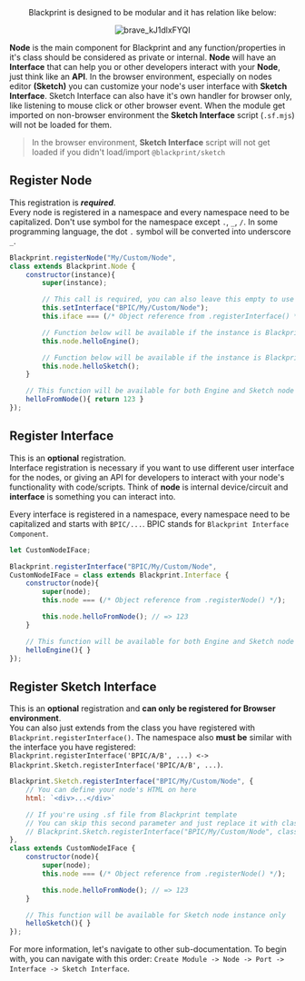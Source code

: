 <center>
Blackprint is designed to be modular and it has relation like below:

![brave_kJ1dlxFYQI](https://user-images.githubusercontent.com/11073373/185061030-a0bd75e0-e665-4462-8bdc-463e1945039b.jpg)
</center>

**Node** is the main component for Blackprint and any function/properties in it's class should be considered as private or internal. **Node** will have an **Interface** that can help you or other developers interact with your **Node**, just think like an **API**. In the browser environment, especially on nodes editor **(Sketch)** you can customize your node's user interface with **Sketch Interface**. Sketch Interface can also have it's own handler for browser only, like listening to mouse click or other browser event. When the module get imported on non-browser environment the **Sketch Interface** script (`.sf.mjs`) will not be loaded for them.

> In the browser environment, **Sketch Interface** script will not get loaded if you didn't load/import `@blackprint/sketch`

## Register Node
This registration is _**required**_.<br>
Every node is registered in a namespace and every namespace need to be capitalized. Don't use symbol for the namespace except `.`, `_`, `/`. In some programming language, the dot `.` symbol will be converted into underscore `_`.

```js
Blackprint.registerNode("My/Custom/Node",
class extends Blackprint.Node {
	constructor(instance){
		super(instance);

		// This call is required, you can also leave this empty to use default interface
		this.setInterface("BPIC/My/Custom/Node");
		this.iface === (/* Object reference from .registerInterface() */);

		// Function below will be available if the instance is Blackprint.Engine or Blackprint.Sketch
		this.node.helloEngine();

		// Function below will be available if the instance is Blackprint.Sketch only
		this.node.helloSketch();
	}

	// This function will be available for both Engine and Sketch node instance
	helloFromNode(){ return 123 }
});
```

## Register Interface
This is an **optional** registration.<br>
Interface registration is necessary if you want to use different user interface for the nodes, or giving an API for developers to interact with your node's functionality with code/scripts. Think of **node** is internal device/circuit and **interface** is something you can interact into.

Every interface is registered in a namespace, every namespace need to be capitalized and starts with `BPIC/...`. BPIC stands for `Blackprint Interface Component`.

```js
let CustomNodeIFace;

Blackprint.registerInterface("BPIC/My/Custom/Node",
CustomNodeIFace = class extends Blackprint.Interface {
	constructor(node){
		super(node);
		this.node === (/* Object reference from .registerNode() */);

		this.node.helloFromNode(); // => 123
	}

	// This function will be available for both Engine and Sketch node instance
	helloEngine(){ }
});
```

## Register Sketch Interface
This is an **optional** registration and **can only be registered for Browser environment**.<br>
You can also just extends from the class you have registered with `Blackprint.registerInterface()`. The namespace also **must be** similar with the interface you have registered: `Blackprint.registerInterface('BPIC/A/B', ...) <-> Blackprint.Sketch.registerInterface('BPIC/A/B', ...)`.

```js
Blackprint.Sketch.registerInterface("BPIC/My/Custom/Node", {
	// You can define your node's HTML on here
	html: `<div>...</div>`

	// If you're using .sf file from Blackprint template
	// You can skip this second parameter and just replace it with class declaration
	// Blackprint.Sketch.registerInterface("BPIC/My/Custom/Node", class extends ...)
},
class extends CustomNodeIFace {
	constructor(node){
		super(node);
		this.node === (/* Object reference from .registerNode() */);

		this.node.helloFromNode(); // => 123
	}

	// This function will be available for Sketch node instance only
	helloSketch(){ }
});
```

For more information, let's navigate to other sub-documentation. To begin with, you can navigate with this order: `Create Module -> Node -> Port -> Interface -> Sketch Interface`.